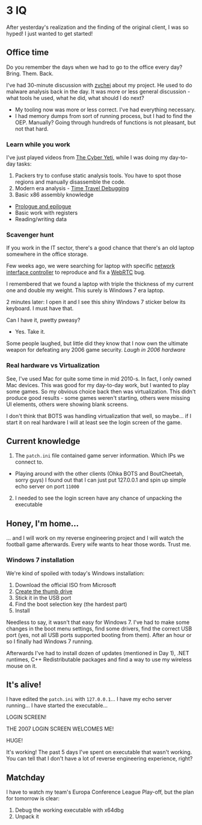 # 3 IQ

After yesterday's realization and the finding of the original client, I was so hyped! I just wanted to get started!

## Office time

Do you remember the days when we had to go to the office every day? Bring. Them. Back.

I've had 30-minute discussion with [zvchei](https://github.com/zvchei) about my project. He used to do malware analysis back in the day. It was more or less general discussion - what tools he used, what he did, what should I do next?

- My tooling now was more or less correct. I've had everything necessary.
- I had memory dumps from sort of running process, but I had to find the OEP. Manually? Going through hundreds of functions is not pleasant, but not that hard.

### Learn while you work

I've just played videos from [The Cyber Yeti](https://www.youtube.com/@jstrosch), while I was doing my day-to-day tasks:

1. Packers try to confuse static analysis tools. You have to spot those regions and manually disassemble the code.
2. Modern era analysis - [Time Travel Debugging](https://learn.microsoft.com/en-us/windows-hardware/drivers/debuggercmds/time-travel-debugging-overview)
3. Basic x86 assembly knowledge

- [Prologue and epilogue](https://en.wikipedia.org/wiki/Function_prologue_and_epilogue)
- Basic work with registers
- Reading/writing data

### Scavenger hunt

If you work in the IT sector, there's a good chance that there's an old laptop somewhere in the office storage.

Few weeks ago, we were searching for laptop with specific [network interface controller](https://en.wikipedia.org/wiki/Network_interface_controller) to reproduce and fix a [WebRTC](https://webrtc.org/) bug.

I remembered that we found a laptop with triple the thickness of my current one and double my weight. This surely is Windows 7 era laptop.

2 minutes later: I open it and I see this shiny Windows 7 sticker below its keyboard. I must have that.

Can I have it, pwetty pweasy?

- Yes. Take it.

Some people laughed, but little did they know that I now own the ultimate weapon for defeating any 2006 game security. _*Laugh in 2006 hardware*_

### Real hardware vs Virtualization

See, I've used Mac for quite some time in mid 2010-s. In fact, I only owned Mac devices. This was good for my day-to-day work, but I wanted to play some games. So my obvious choice back then was virtualization. This didn't produce good results - some games weren't starting, others were missing UI elements, others were showing blank screens.

I don't think that BOTS was handling virtualization that well, so maybe... if I start it on real hardware I will at least see the login screen of the game.

## Current knowledge

1. The `patch.ini` file contained game server information. Which IPs we connect to.

- Playing around with the other clients (Ohka BOTS and BoutCheetah, sorry guys) I found out that I can just put 127.0.0.1 and spin up simple echo server on port `11000`

2. I needed to see the login screen have any chance of unpacking the executable

## Honey, I'm home...

... and I will work on my reverse engineering project and I will watch the football game afterwards. Every wife wants to hear those words. Trust me.

### Windows 7 installation

We're kind of spoiled with today's Windows installation:

1. Download the official ISO from Microsoft
2. [Create the thumb drive](https://support.microsoft.com/en-us/windows/create-installation-media-for-windows-99a58364-8c02-206f-aa6f-40c3b507420d)
3. Stick it in the USB port
4. Find the boot selection key (the hardest part)
5. Install

Needless to say, it wasn't that easy for Windows 7. I've had to make some changes in the boot menu settings, find some drivers, find the correct USB port (yes, not all USB ports supported booting from them). After an hour or so I finally had Windows 7 running.

Afterwards I've had to install dozen of updates (mentioned in Day 1), .NET runtimes, C++ Redistributable packages and find a way to use my wireless mouse on it.

## It's alive!

I have edited the `patch.ini` with `127.0.0.1`...
I have my echo server running...
I have started the executable...

LOGIN SCREEN!

THE 2007 LOGIN SCREEN WELCOMES ME!

HUGE!

It's working! The past 5 days I've spent on executable that wasn't working. You can tell that I don't have a lot of reverse engineering experience, right?

## Matchday

I have to watch my team's Europa Conference League Play-off, but the plan for tomorrow is clear:

1. Debug the working executable with x64dbg
2. Unpack it
